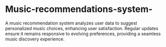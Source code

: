 # Music-recommendations-system-
A music recommendation system analyzes user data to suggest personalized music choices, enhancing user satisfaction. Regular updates ensure it remains responsive to evolving preferences, providing a seamless music discovery experience.

